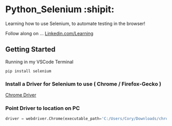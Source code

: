 # Python_Selenium :shipit:
Learning how to use Selenium, to automate testing in the browser!

Follow along on ... [Linkedin.com/Learning](https://www.linkedin.com/learning/using-python-for-automation/automating-web-browsing)


## Getting Started

Running in my VSCode Terminal

`pip install selenium`

### Install a Driver for Selenium to use ( Chrome / Firefox-Gecko )

[Chrome Driver](https://sites.google.com/a/chromium.org/chromedriver/downloads)

### Point Driver to location on PC

```Python
driver = webdriver.Chrome(executable_path='C:/Users/Cory/Downloads/chromedriver_win32/chromedriver.exe')
```



